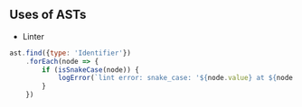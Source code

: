 ## Uses of ASTs

- Linter

```javascript
ast.find({type: 'Identifier'})
    .forEach(node => {
        if (isSnakeCase(node)) {
            logError(`lint error: snake_case: '${node.value} at ${node.lineNumber}`)
        }
    })
```

